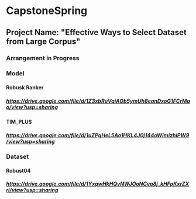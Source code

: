 # CapstoneSpring
## Project Name: "Effective Ways to Select Dataset from Large Corpus"

### Arrangement in Progress


### Model

#### Robusk Ranker
##### https://drive.google.com/file/d/1Z3xbRuVaiAOb5ymUh8eanDxoG1FCrMao/view?usp=sharing

#### TIM_PLUS
##### https://drive.google.com/file/d/1uZPgHeL5Ao1HKL4J0j144oWimizhIPW9/view?usp=sharing


### Dataset

#### Robust04
##### https://drive.google.com/file/d/1YxqwHkHQvNWJOoNCva8j_kHFpKxrZXri/view?usp=sharing
